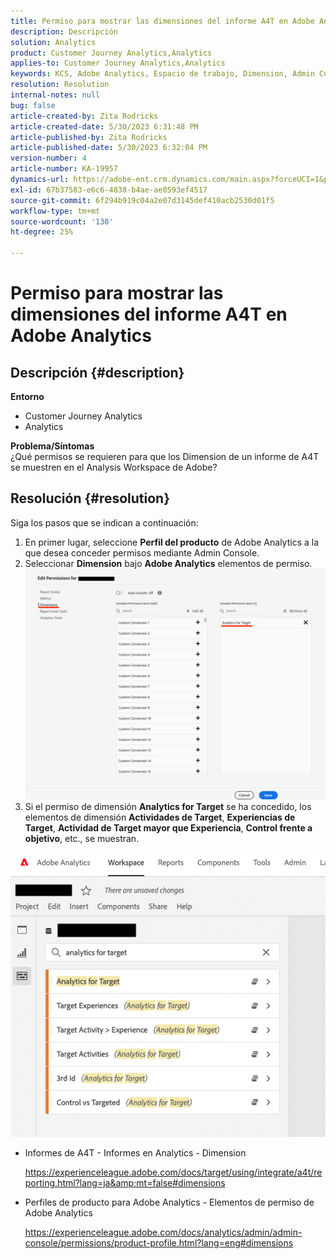 ```yaml
---
title: Permiso para mostrar las dimensiones del informe A4T en Adobe Analytics
description: Descripción
solution: Analytics
product: Customer Journey Analytics,Analytics
applies-to: Customer Journey Analytics,Analytics
keywords: KCS, Adobe Analytics, Espacio de trabajo, Dimension, Admin Console
resolution: Resolution
internal-notes: null
bug: false
article-created-by: Zita Rodricks
article-created-date: 5/30/2023 6:31:48 PM
article-published-by: Zita Rodricks
article-published-date: 5/30/2023 6:32:04 PM
version-number: 4
article-number: KA-19957
dynamics-url: https://adobe-ent.crm.dynamics.com/main.aspx?forceUCI=1&pagetype=entityrecord&etn=knowledgearticle&id=fc20e539-18ff-ed11-8f6e-6045bd006b25
exl-id: 67b37583-e6c6-4838-b4ae-ae0593ef4517
source-git-commit: 6f294b919c04a2e07d3145def410acb2530d01f5
workflow-type: tm+mt
source-wordcount: '130'
ht-degree: 25%

---
```


# Permiso para mostrar las dimensiones del informe A4T en Adobe Analytics

## Descripción {#description}

<b>Entorno</b>
- Customer Journey Analytics
- Analytics

<b>Problema/Síntomas</b><br>¿Qué permisos se requieren para que los Dimension de un informe de A4T se muestren en el Analysis Workspace de Adobe?

## Resolución {#resolution}

Siga los pasos que se indican a continuación:
1. En primer lugar, seleccione <b>Perfil del producto</b> de Adobe Analytics a la que desea conceder permisos mediante Admin Console.
2. Seleccionar <b>Dimension</b> bajo <b>Adobe Analytics</b> elementos de permiso.\
   ![](assets/123b13c2-bb08-ed11-82e4-00224809a4ae.png)
3. Si el permiso de dimensión <b>Analytics for Target</b> se ha concedido, los elementos de dimensión <b>Actividades de Target</b>, <b>Experiencias de Target</b>, <b>Actividad de Target mayor que Experiencia</b>, <b>Control frente a objetivo</b>, etc., se muestran.


![](assets/8b0bbd95-f4f5-ec11-bb3d-000d3a5b0d3b.png)

- Informes de A4T - Informes en Analytics - Dimension

  https://experienceleague.adobe.com/docs/target/using/integrate/a4t/reporting.html?lang=ja&amp;mt=false#dimensions
- Perfiles de producto para Adobe Analytics - Elementos de permiso de Adobe Analytics

  https://experienceleague.adobe.com/docs/analytics/admin/admin-console/permissions/product-profile.html?lang=eng#dimensions
